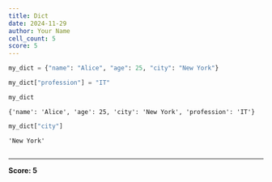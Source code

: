 ```yaml
---
title: Dict
date: 2024-11-29
author: Your Name
cell_count: 5
score: 5
---
```


```python
my_dict = {"name": "Alice", "age": 25, "city": "New York"}
```


```python
my_dict["profession"] = "IT"
```


```python
my_dict
```




    {'name': 'Alice', 'age': 25, 'city': 'New York', 'profession': 'IT'}




```python
my_dict["city"]
```




    'New York'




```python

```


---
**Score: 5**
